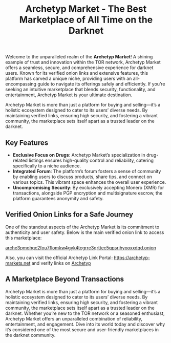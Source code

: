 <body>
    <header>
        <h1>Archetyp Market - The Best Marketplace of All Time on the Darknet</h1>
    </header>
    <section>
        <p>Welcome to the unparalleled realm of the <strong>Archetyp Market</strong>! A shining example of trust and innovation within the TOR network, Archetyp Market offers a seamless, secure, and comprehensive experience for darknet users. Known for its verified onion links and extensive features, this platform has carved a unique niche, providing users with an all-encompassing guide to navigate its offerings safely and efficiently. If you’re seeking an intuitive marketplace that blends security, functionality, and entertainment, Archetyp Market is your ultimate destination.</p>
        <p>Archetyp Market is more than just a platform for buying and selling—it’s a holistic ecosystem designed to cater to its users’ diverse needs. By maintaining verified links, ensuring high security, and fostering a vibrant community, the marketplace sets itself apart as a trusted leader on the darknet.</p>
    </section>
    <section>
        <h2>Key Features</h2>
        <ul>
            <li><strong>Exclusive Focus on Drugs</strong>: Archetyp Market’s specialization in drug-related listings ensures high-quality control and reliability, catering specifically to a niche audience.</li>
            <li><strong>Integrated Forum</strong>: The platform’s forum fosters a sense of community by enabling users to discuss products, share tips, and connect on various topics. This vibrant space enhances the overall user experience.</li>
            <li><strong>Uncompromising Security</strong>: By exclusively accepting Monero (XMR) for transactions, alongside PGP encryption and multisignature escrow, the platform guarantees anonymity and safety.</li>
        </ul>
    </section>
    <section>
        <h2>Verified Onion Links for a Safe Journey</h2>
        <p>One of the standout aspects of the Archetyp Market is its commitment to authenticity and user safety. Below is the main verified onion link to access this marketplace:</p>
        <p><a href="http://arche3pmohqc2fou7flomkw4gyk4tcgrre3qrttec5qpsrihyooxxdqd.onion" target="_blank">arche3pmohqc2fou7flomkw4gyk4tcgrre3qrttec5qpsrihyooxxdqd.onion</a></p>
        <p>Also, you can visit the official Archetyp Link Portal: <a href="https://archetyp-markets.net" target="_blank">https://archetyp-markets.net</a> and verify links on <a href="https://archetyp-market.org" target="_blank">Archetyp</a></p>
    </section>
    <section>
        <h2>A Marketplace Beyond Transactions</h2>
        <p>Archetyp Market is more than just a platform for buying and selling—it’s a holistic ecosystem designed to cater to its users’ diverse needs. By maintaining verified links, ensuring high security, and fostering a vibrant community, the marketplace sets itself apart as a trusted leader on the darknet. Whether you’re new to the TOR network or a seasoned enthusiast, Archetyp Market offers an unparalleled combination of reliability, entertainment, and engagement. Dive into its world today and discover why it’s considered one of the most secure and user-friendly marketplaces in the darknet community.</p>
    </section>
</body>
